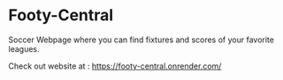 # Footy-Central
Soccer Webpage where you can find fixtures and scores of your favorite leagues.

Check out website at :
 https://footy-central.onrender.com/
